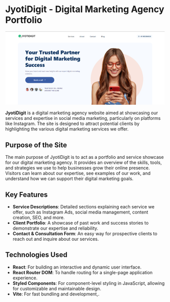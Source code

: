# JyotiDigit - Digital Marketing Agency Portfolio

![Jyoti Digit Preview](/public/Images/JyotiDigitPrv.png)

**JyotiDigit** is a digital marketing agency website aimed at showcasing our services and expertise in social media marketing, particularly on platforms like Instagram. The site is designed to attract potential clients by highlighting the various digital marketing services we offer.

## Purpose of the Site

The main purpose of JyotiDigit is to act as a portfolio and service showcase for our digital marketing agency. It provides an overview of the skills, tools, and strategies we use to help businesses grow their online presence. Visitors can learn about our expertise, see examples of our work, and understand how we can support their digital marketing goals.

## Key Features

- **Service Descriptions**: Detailed sections explaining each service we offer, such as Instagram Ads, social media management, content creation, SEO, and more.
- **Client Portfolio**: A showcase of past work and success stories to demonstrate our expertise and reliability.
- **Contact & Consultation Form**: An easy way for prospective clients to reach out and inquire about our services.

## Technologies Used

- **React**: For building an interactive and dynamic user interface.
- **React Router DOM**: To handle routing for a single-page application experience.
- **Styled Components**: For component-level styling in JavaScript, allowing for customizable and maintainable design.
- **Vite**: For fast bundling and development,.
